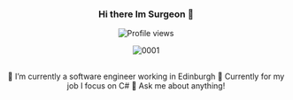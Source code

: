 <div align="center">

### Hi there Im Surgeon 👋
![Profile views](https://komarev.com/ghpvc/?username=Suttie23&color=red&style=flat)

![0001](https://media1.tenor.com/m/HYBKG4ZNb5AAAAAC/everything-is-fine-itsfine.gif)

##
  🌱 I’m currently a software engineer working in Edinburgh
  🚀 Currently for my job I focus on C#
  💬 Ask me about anything!
##

</div>

